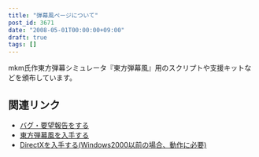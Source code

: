 ```yaml
---
title: "弾幕風ページについて"
post_id: 3671
date: "2008-05-01T00:00:00+09:00"
draft: true
tags: []
---
```



mkm氏作東方弾幕シミュレータ『東方弾幕風』用のスクリプトや支援キットなどを頒布しています。
## 関連リンク


  * [バグ・要望報告をする](https://twitter.com/danmaq)
  * [東方弾幕風を入手する](http://www.geocities.co.jp/SiliconValley-Oakland/9951/)
  * [DirectXを入手する(Windows2000以前の場合、動作に必要)](http://www.microsoft.com/japan/windows/directx/)
